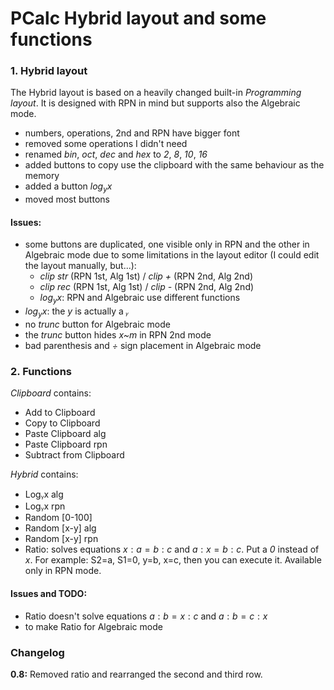 # PCalc Hybrid layout and some functions

### 1. Hybrid layout

The Hybrid layout is based on a heavily changed built-in *Programming layout*. It is designed with RPN in mind but supports also the Algebraic mode.

- numbers, operations, 2nd and RPN have bigger font
- removed some operations I didn't need
- renamed *bin*, *oct*, *dec* and *hex* to *2*, *8*, *10*, *16*
- added buttons to copy use the clipboard with the same behaviour as the memory
- added a button $log_y x$
- moved most buttons

#### Issues:

- some buttons are duplicated, one visible only in RPN and the other in Algebraic mode due to some limitations in the layout editor (I could edit the layout manually, but...):
  - *clip str* (RPN 1st, Alg 1st) / *clip +* (RPN 2nd, Alg 2nd)
  - *clip rec* (RPN 1st, Alg 1st) / *clip -* (RPN 2nd, Alg 2nd)
  - $log_y x$: RPN and Algebraic use different functions
- $log_y x$: the *y* is actually a *ᵧ*
- no *trunc* button for Algebraic mode
- the *trunc* button hides *x~m* in RPN 2nd mode
- bad parenthesis and *÷* sign placement in Algebraic mode

### 2. Functions

*Clipboard* contains:

- Add to Clipboard
- Copy to Clipboard
- Paste Clipboard alg
- Paste Clipboard rpn
- Subtract from Clipboard

*Hybrid* contains:

- Logᵧx alg
- Logᵧx rpn
- Random [0-100]
- Random [x-y] alg
- Random [x-y] rpn
- Ratio: solves equations $x:a=b:c$ and $a:x=b:c$. Put a *0* instead of *x*. For example: S2=a, S1=0, y=b, x=c, then you can execute it. Available only in RPN mode.

#### Issues and TODO:
- Ratio doesn't solve equations $a:b=x:c$ and $a:b=c:x$
- to make Ratio for Algebraic mode

### Changelog
**0.8:** Removed ratio and rearranged the second and third row.